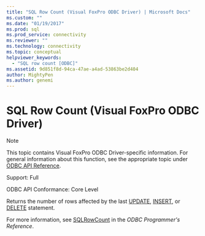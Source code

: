 ```yaml
---
title: "SQL Row Count (Visual FoxPro ODBC Driver) | Microsoft Docs"
ms.custom: ""
ms.date: "01/19/2017"
ms.prod: sql
ms.prod_service: connectivity
ms.reviewer: ""
ms.technology: connectivity
ms.topic: conceptual
helpviewer_keywords: 
  - "SQL row count [ODBC]"
ms.assetid: 9d851f8d-94ca-47ae-a4ad-53863be2d404
author: MightyPen
ms.author: genemi
---
```

# SQL Row Count (Visual FoxPro ODBC Driver)
> [!NOTE]  
>  This topic contains Visual FoxPro ODBC Driver-specific information. For general information about this function, see the appropriate topic under [ODBC API Reference](../../odbc/reference/syntax/odbc-api-reference.md).  
  
 Support: Full  
  
 ODBC API Conformance: Core Level  
  
 Returns the number of rows affected by the last [UPDATE](../../odbc/microsoft/update-sql-command.md), [INSERT](../../odbc/microsoft/insert-sql-command.md), or [DELETE](../../odbc/microsoft/delete-sql-command.md) statement.  
  
 For more information, see [SQLRowCount](../../odbc/reference/syntax/sqlrowcount-function.md) in the *ODBC Programmer's Reference*.
